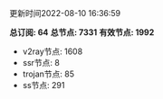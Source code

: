 更新时间2022-08-10 16:36:59

**总订阅: 64**
**总节点: 7331**
**有效节点: 1992**
- v2ray节点: 1608
- ssr节点: 8
- trojan节点: 85
- ss节点: 291
